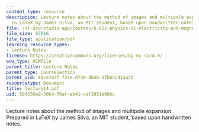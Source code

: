 ```yaml
---
content_type: resource
description: Lecture notes about the method of images and multipole expansion. Prepared
  in LaTeX by James Silva, an MIT student, based upon handwritten notes.
file: /ol-ocw-studio-app/courses/8-022-physics-ii-electricity-and-magnetism-fall-2006/584556e9306d76afeb41caf3851e0bbc_lecture14.pdf
file_size: 97616
file_type: application/pdf
learning_resource_types:
- Lecture Notes
license: https://creativecommons.org/licenses/by-nc-sa/4.0/
ocw_type: OCWFile
parent_title: Lecture Notes
parent_type: CourseSection
parent_uid: 40ce783f-f31e-d750-d8ab-3fb0cc415acb
resourcetype: Document
title: lecture14.pdf
uid: 584556e9-306d-76af-eb41-caf3851e0bbc
---
```

Lecture notes about the method of images and multipole expansion. Prepared in LaTeX by James Silva, an MIT student, based upon handwritten notes.